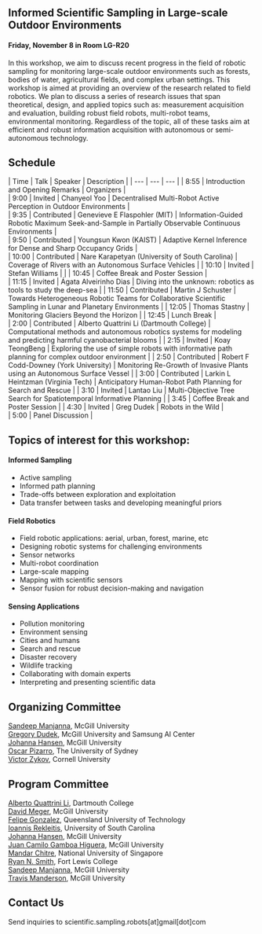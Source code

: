 ## Informed Scientific Sampling in Large-scale Outdoor Environments

#### Friday, November 8 in Room LG-R20

In this workshop, we aim to discuss recent progress in the field of robotic sampling for monitoring large-scale outdoor environments such as forests, bodies of water, agricultural fields, and complex urban settings.  This workshop is aimed at providing an overview of the research related to field robotics. We plan to discuss a series of research issues that span theoretical, design, and applied topics such as:  measurement acquisition and evaluation, building robust field robots, multi-robot teams, environmental monitoring. Regardless of the topic, all of these tasks aim at efficient and robust information acquisition with autonomous or semi-autonomous technology.

## Schedule


| Time | Talk | Speaker | Description |
| --- | --- | --- |
| 8:55 | Introduction and Opening Remarks |  Organizers |  
| 9:00 | Invited | Chanyeol Yoo | Decentralised Multi-Robot Active Perception in Outdoor Environments |  
| 9:35 | Contributed | Genevieve E Flaspohler (MIT) | Information-Guided Robotic Maximum Seek-and-Sample in Partially Observable Continuous Environments |  
| 9:50 | Contributed | Youngsun Kwon (KAIST) | Adaptive Kernel Inference for Dense and Sharp Occupancy Grids |  
| 10:00 | Contributed | Nare Karapetyan (University of South Carolina) | Coverage of Rivers with an Autonomous Surface Vehicles | 
| 10:10 | Invited | Stefan Williams | |
| 10:45 | Coffee Break and Poster Session |   
| 11:15 | Invited | Ágata Alveirinho Dias | Diving into the unknown: robotics as tools to study the deep-sea |
| 11:50 | Contributed | Martin J Schuster |  Towards Heterogeneous Robotic Teams for Collaborative Scientific Sampling in Lunar and Planetary Environments |
| 12:05 | Thomas Stastny | Monitoring Glaciers Beyond the Horizon |
| 12:45 |  Lunch Break |   
| 2:00 | Contributed | Alberto Quattrini Li (Dartmouth College) | Computational methods and autonomous robotics systems for modeling and predicting harmful cyanobacterial blooms | 
| 2:15 | Invited | Koay TeongBeng | Exploring the use of simple robots with informative path planning for complex outdoor environment | 
| 2:50 | Contributed | Robert F Codd-Downey (York University) | Monitoring Re-Growth of Invasive Plants using an Autonomous Surface Vessel |
| 3:00 | Contributed | Larkin L Heintzman (Virginia Tech) | Anticipatory Human-Robot Path Planning for Search and Rescue |
| 3:10 | Invited | Lantao Liu | Multi-Objective Tree Search for Spatiotemporal Informative Planning |
| 3:45 | Coffee Break and Poster Session | 
| 4:30 | Invited | Greg Dudek | Robots in the Wild |   
| 5:00 | Panel Discussion  |

## Topics of interest for this workshop:

#### Informed Sampling
- Active sampling
- Informed path planning
- Trade-offs between exploration and exploitation   
- Data transfer between tasks and developing meaningful priors  

#### Field Robotics
- Field robotic applications: aerial, urban, forest, marine, etc
- Designing robotic systems for challenging environments 
- Sensor networks
- Multi-robot coordination  
- Large-scale mapping  
- Mapping with scientific sensors  
- Sensor fusion for robust decision-making and navigation   

#### Sensing Applications 
- Pollution monitoring
- Environment sensing  
- Cities and humans  
- Search and rescue  
- Disaster recovery  
- Wildlife tracking  
- Collaborating with domain experts  
- Interpreting and presenting scientific data 

<!-- 
## Invited Speakers

[João Sousa](https://www.lsts.pt/member/jo%C3%A3o-sousa), Porto University  
[Ágata Alveirinho Dias](http://ise.usj.edu.mo/people/agata-alveirinho-dias/), Institute of Science and Environment of the University of Saint Joseph (ISE-USJ)  
[Roland Siegwart](http://www.asl.ethz.ch/the-lab/people/person-detail.html?persid=29981), ETH Zurich  
[Gregory Dudek](https://www.cim.mcgill.ca/~dudek/), McGill University  
[Stefan Williams](https://sydney.edu.au/engineering/people/stefan.williams.php), The University of Sydney  
[Lantao Liu](http://homes.sice.indiana.edu/lantao/), Indiana University - Bloomington  
[Mandar Chitre](http://www.chitre.net/), Tropical Marine Science Institute and the National University of Singapore  
[Robert Fitch](https://www.uts.edu.au/staff/robert.fitch), University of Technology, Sydney  
-->
<!-- [Christian Katlein](http://katlein.de/), Jacobs University Bremen  -->




## Organizing Committee

[Sandeep Manjanna](https://www.cim.mcgill.ca/~msandeep/), McGill University  
[Gregory Dudek](https://www.cim.mcgill.ca/~dudek/), McGill University and Samsung AI Center  
[Johanna Hansen](johannah.github.io), McGill University  
[Oscar Pizarro](https://sydney.edu.au/engineering/people/oscar.pizarro.php), The University of Sydney    
[Victor Zykov](https://www.linkedin.com/in/vzykov), Cornell University  

## Program Committee

[Alberto Quattrini Li](https://sites.google.com/view/albertoq), Dartmouth College  
[David Meger](https://www.cim.mcgill.ca/~dmeger/), McGill University  
[Felipe Gonzalez](https://staff.qut.edu.au/staff/felipe.gonzalez), Queensland University of Technology  
[Ioannis Rekleitis](http://www.cse.sc.edu/~yiannisr/), University of South Carolina  
[Johanna Hansen](johannah.github.io), McGill University  
[Juan Camilo Gamboa Higuera](http://www.cim.mcgill.ca/~gamboa/), McGill University  
[Mandar Chitre](http://www.chitre.net/), National University of Singapore  
[Ryan N. Smith](http://www.ryannealsmith.com/), Fort Lewis College  
[Sandeep Manjanna](https://www.cim.mcgill.ca/~msandeep/), McGill University  
[Travis Manderson](http://www.cim.mcgill.ca/~travism/), McGill University  


## Contact Us

Send inquiries to scientific.sampling.robots[at]gmail[dot]com
